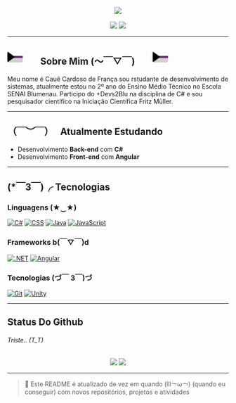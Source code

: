 <p align="center">
  <img src="https://readme-typing-svg.herokuapp.com?color=36BCF7&lines=d+=+=+=+=+=+(+￣︶￣*+)+b" />
</p>

<p align="center">
  <a href="https://github.com/leon-08024"><img src="https://img.shields.io/github/followers/leon-08024?label=Seguidores&style=social" /></a>
  <a href="mailto:cauecardosodefranca@gmail.com"><img src="https://img.shields.io/badge/Email-Contato-red?style=flat&logo=gmail&logoColor=white" /></a>
</p>

---
## <img width="35" height="35" src="https://github.com/b3yc0d3/twemoji-flags/blob/main/assets/flags/demi_flag.svg" alt="Demi Flag" style="margin-right: 35px;" /> Sobre Mim (～￣▽￣) <img width="35" height="35" src="https://github.com/b3yc0d3/twemoji-flags/blob/main/assets/flags/demi_flag.svg" alt="Demi Flag" style="margin-left: 35px;" />


Meu nome é Cauê Cardoso de França sou rstudante de desenvolvimento de sistemas, atualmente estou no 2º ano do Ensino Médio Técnico no Escola SENAI Blumenau.
Participo do +Devs2Blu na disciplina de C# e sou pesquisador científico na Iniciação Científica Fritz Müller.


---
## （￣︶￣）　 Atualmente Estudando

- Desenvolvimento **Back-end** com **C#**
- Desenvolvimento **Front-end** com **Angular**
  
---

## (*￣3￣)╭  Tecnologias

### Linguagens (★‿★)
[![C#](https://custom-icon-badges.demolab.com/badge/C%23-%23239120.svg?logo=cshrp&logoColor=white)](#)
[![CSS](https://img.shields.io/badge/CSS-1572B6?logo=css3&logoColor=fff)](#)
[![Java](https://img.shields.io/badge/Java-%23ED8B00.svg?logo=openjdk&logoColor=white)](#)
[![JavaScript](https://img.shields.io/badge/JavaScript-F7DF1E?logo=javascript&logoColor=000)](#)

### Frameworks b(￣▽￣)d
[![.NET](https://img.shields.io/badge/.NET-512BD4?logo=dotnet&logoColor=fff)](#)
[![Angular](https://img.shields.io/badge/Angular-%23DD0031.svg?logo=angular&logoColor=white)](#)

### Tecnologias (づ￣ 3￣)づ
[![Git](https://img.shields.io/badge/Git-F05032?logo=git&logoColor=fff)](#)
[![Unity](https://img.shields.io/badge/Unity-%23000000.svg?logo=unity&logoColor=white)](#)




---



## Status Do Github
###### Triste.. (T_T)

<p align="center">
  <img width="48%" src="https://github-readme-stats.vercel.app/api?username=leon-08024&show_icons=true&theme=radical" />
  <img width="48%" src="https://github-readme-stats.vercel.app/api/top-langs/?username=leon-08024&layout=compact&theme=radical" />
</p>

---



> 🔁 Este README é atualizado de vez em quando  (lll￢ω￢)  (quando eu conseguir) com novos repositórios, projetos e atividades
